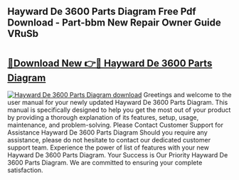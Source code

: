 ## Hayward De 3600 Parts Diagram Free Pdf Download - Part-bbm New Repair Owner Guide VRuSb

# <h2><a href="http://dfro7v.blite.top/?on=Hayward+De+3600+Parts+Diagram">🔗Download New 👉🔴 Hayward De 3600 Parts Diagram</a></h2>

[![Hayward De 3600 Parts Diagram download](https://i.imgur.com/lujVjoI.png)](http://dfro7v.blite.top/?on=Hayward+De+3600+Parts+Diagram)
Greetings and welcome to the user manual for your newly updated Hayward De 3600 Parts Diagram. This manual is specifically designed to help you get the most out of your product by providing a thorough explanation of its features, setup, usage, maintenance, and problem-solving. Please Contact Customer Support for Assistance Hayward De 3600 Parts Diagram Should you require any assistance, please do not hesitate to contact our dedicated customer support team. Experience the power of list of features with your new Hayward De 3600 Parts Diagram. Your Success is Our Priority Hayward De 3600 Parts Diagram. We are committed to ensuring your complete satisfaction.
